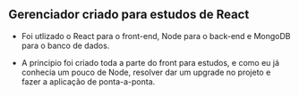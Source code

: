 ## Gerenciador criado para estudos de React

- Foi utlizado o React para o front-end, Node para o back-end e MongoDB para o banco de dados.

- A principio foi criado toda a parte do front para estudos, e como eu já conhecia um pouco de Node, resolver dar um upgrade no projeto e fazer a aplicação de ponta-a-ponta.